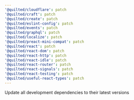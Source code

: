 ```yaml
---
'@quilted/cloudflare': patch
'@quilted/craft': patch
'@quilted/create': patch
'@quilted/eslint-config': patch
'@quilted/events': patch
'@quilted/graphql': patch
'@quilted/localize': patch
'@quilted/preact-mini-compat': patch
'@quilted/react': patch
'@quilted/react-dom': patch
'@quilted/react-http': patch
'@quilted/react-idle': patch
'@quilted/react-router': patch
'@quilted/react-signals': patch
'@quilted/react-testing': patch
'@quilted/useful-react-types': patch
---
```


Update all development dependencies to their latest versions
